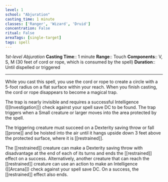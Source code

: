 ```yaml
---
level: 1
school: "Abjuration"
casting_time: 1 minute
classes: ['Ranger', 'Wizard', 'Druid']
concentration: False
ritual: False
areaTags: [single-target]
tags: spell
---
```


_1st-level Abjuration_
**Casting Time**:: 1 minute
**Range**:: Touch
**Components**:: V, S, M (30 feet of cord or rope, which is consumed by the spell)
**Duration**:: Until dispelled or triggered

---

While you cast this spell, you use the cord or rope to create a circle with a 5-foot radius on a flat surface within your reach. When you finish casting, the cord or rope disappears to become a magical trap.

The trap is nearly invisible and requires a successful Intelligence ([[Investigation]]) check against your spell save DC to be found. The trap triggers when a Small creature or larger moves into the area protected by the spell.

The triggering creature must succeed on a Dexterity saving throw or fall [[prone]] and be hoisted into the air until it hangs upside down 3 feet above the protected surface, where it is [[restrained]].

The [[restrained]] creature can make a Dexterity saving throw with disadvantage at the end of each of its turns and ends the [[restrained]] effect on a success. Alternatively, another creature that can reach the [[restrained]] creature can use an action to make an Intelligence ([[Arcana]]) check against your spell save DC. On a success, the [[restrained]] effect also ends.



